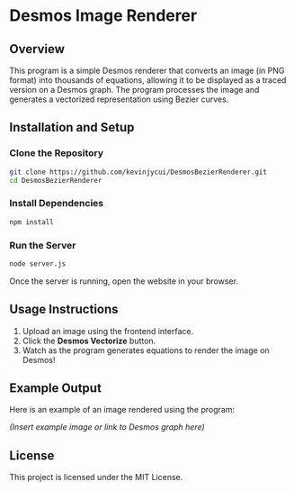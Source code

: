 # Desmos Image Renderer

## Overview
This program is a simple Desmos renderer that converts an image (in PNG format) into thousands of equations, allowing it to be displayed as a traced version on a Desmos graph. The program processes the image and generates a vectorized representation using Bezier curves.

## Installation and Setup

### Clone the Repository
```sh
git clone https://github.com/kevinjycui/DesmosBezierRenderer.git
cd DesmosBezierRenderer
```

### Install Dependencies
```sh
npm install
```

### Run the Server
```sh
node server.js
```

Once the server is running, open the website in your browser.

## Usage Instructions
1. Upload an image using the frontend interface.
2. Click the **Desmos Vectorize** button.
3. Watch as the program generates equations to render the image on Desmos!

## Example Output
Here is an example of an image rendered using the program:

*(Insert example image or link to Desmos graph here)*

## License
This project is licensed under the MIT License.
